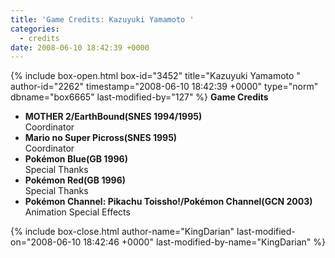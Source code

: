 ```yaml
---
title: 'Game Credits: Kazuyuki Yamamoto '
categories:
  - credits
date: 2008-06-10 18:42:39 +0000
---
```

{% include box-open.html box-id="3452" title="Kazuyuki Yamamoto " author-id="2262" timestamp="2008-06-10 18:42:39 +0000" type="norm" dbname="box6665" last-modified-by="127" %}
<b>Game Credits</b>
<UL>

<LI><b>MOTHER 2/EarthBound(SNES 1994/1995)</b><BR />
Coordinator</LI>
<LI><b>Mario no Super Picross(SNES 1995)</b><BR />
Coordinator</LI>
<LI><b>Pokémon Blue(GB 1996)</b><BR />
Special Thanks</LI>
<LI><b>Pokémon Red(GB 1996)</b><BR />
Special Thanks</LI>
<LI><b>Pokémon Channel: Pikachu Toissho!/Pokémon Channel(GCN 2003)</b><BR />
Animation Special Effects</LI>

</UL>
{% include box-close.html author-name="KingDarian" last-modified-on="2008-06-10 18:42:46 +0000" last-modified-by-name="KingDarian" %}

